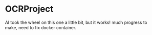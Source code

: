 # OCRProject
AI took the wheel on this one a little bit, but it works! much progress to make, need to fix docker container.
